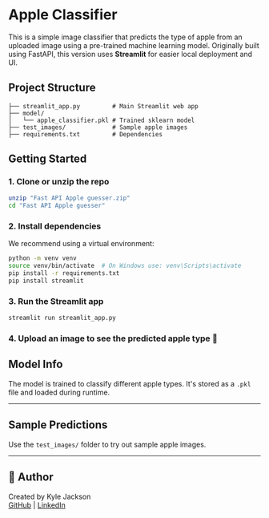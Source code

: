 # Apple Classifier

This is a simple image classifier that predicts the type of apple from an uploaded image using a pre-trained machine learning model. Originally built using FastAPI, this version uses **Streamlit** for easier local deployment and UI.

## Project Structure

```
├── streamlit_app.py         # Main Streamlit web app
├── model/
│   └── apple_classifier.pkl # Trained sklearn model
├── test_images/             # Sample apple images
├── requirements.txt         # Dependencies
```

## Getting Started

### 1. Clone or unzip the repo

```bash
unzip "Fast API Apple guesser.zip"
cd "Fast API Apple guesser"
```

### 2. Install dependencies

We recommend using a virtual environment:

```bash
python -m venv venv
source venv/bin/activate  # On Windows use: venv\Scripts\activate
pip install -r requirements.txt
pip install streamlit
```

### 3. Run the Streamlit app

```bash
streamlit run streamlit_app.py
```

### 4. Upload an image to see the predicted apple type 🍏

## Model Info

The model is trained to classify different apple types. It's stored as a `.pkl` file and loaded during runtime.

---

## Sample Predictions

Use the `test_images/` folder to try out sample apple images.

---

## 🤖 Author

Created by Kyle Jackson  
[GitHub](https://github.com/KyleJackson6) | [LinkedIn](https://www.linkedin.com/in/kyle-jackson-1006a52b4/)
